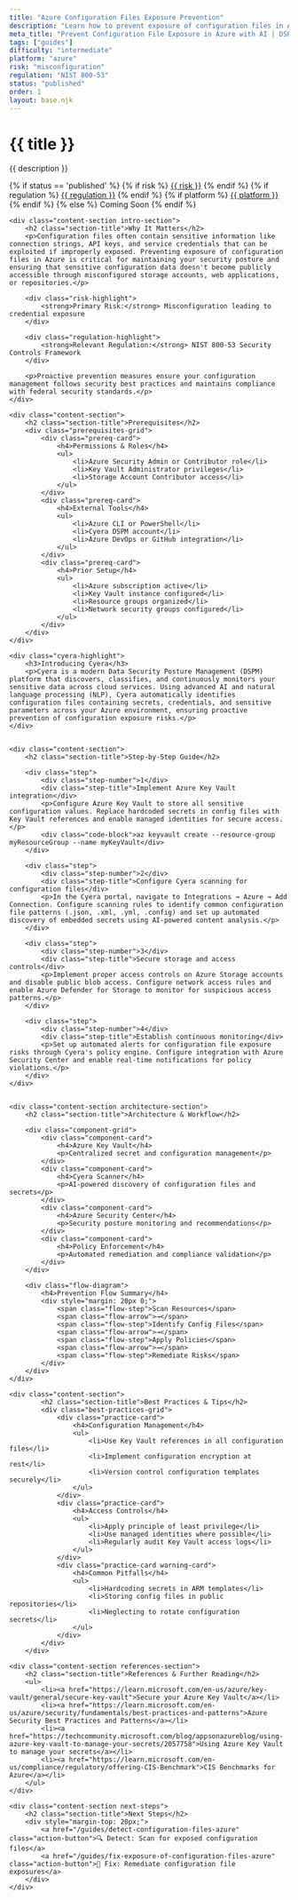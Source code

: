 ```yaml
---
title: "Azure Configuration Files Exposure Prevention"
description: "Learn how to prevent exposure of configuration files in Azure environments. Follow step-by-step guidance for NIST 800-53 compliance and secure configuration management."
meta_title: "Prevent Configuration File Exposure in Azure with AI | DSPM Guide"
tags: ["guides"]
difficulty: "intermediate"
platform: "azure"
risk: "misconfiguration"
regulation: "NIST 800-53"
status: "published"
order: 1
layout: base.njk
---
```


<div class="container">
    <div class="header">
        <h1>{{ title }}</h1>
        <p>{{ description }}</p>
        <div class="guide-tags-container">
			<div class="guide-tags-wrapper">
		    {% if status == 'published' %}
		        {% if risk %}
		        <a href="/risk/{{ risk | downcase | replace: ' ', '-' }}/" class="guide-tag risk">{{ risk }}</a>
		        {% endif %}
		        {% if regulation %}
		        <a href="/regulation/{{ regulation | downcase | replace: ' ', '-' }}/" class="guide-tag regulation">{{ regulation }}</a>
		        {% endif %}
		        {% if platform %}
		        <a href="/platforms/{{ platform | downcase | replace: ' ', '-' }}/" class="guide-tag platform">{{ platform }}</a>
		        {% endif %}
		    {% else %}
		        <span class="guide-tag coming-soon">Coming Soon</span>
		    {% endif %}
		</div>
		</div>
    </div>

    <div class="content-section intro-section">
        <h2 class="section-title">Why It Matters</h2>
        <p>Configuration files often contain sensitive information like connection strings, API keys, and service credentials that can be exploited if improperly exposed. Preventing exposure of configuration files in Azure is critical for maintaining your security posture and ensuring that sensitive configuration data doesn't become publicly accessible through misconfigured storage accounts, web applications, or repositories.</p>
        
        <div class="risk-highlight">
            <strong>Primary Risk:</strong> Misconfiguration leading to credential exposure
        </div>
        
        <div class="regulation-highlight">
            <strong>Relevant Regulation:</strong> NIST 800-53 Security Controls Framework
        </div>
        
        <p>Proactive prevention measures ensure your configuration management follows security best practices and maintains compliance with federal security standards.</p>
    </div>

    <div class="content-section">
        <h2 class="section-title">Prerequisites</h2>
        <div class="prerequisites-grid">
            <div class="prereq-card">
                <h4>Permissions & Roles</h4>
                <ul>
                    <li>Azure Security Admin or Contributor role</li>
                    <li>Key Vault Administrator privileges</li>
                    <li>Storage Account Contributor access</li>
                </ul>
            </div>
            <div class="prereq-card">
                <h4>External Tools</h4>
                <ul>
                    <li>Azure CLI or PowerShell</li>
                    <li>Cyera DSPM account</li>
                    <li>Azure DevOps or GitHub integration</li>
                </ul>
            </div>
            <div class="prereq-card">
                <h4>Prior Setup</h4>
                <ul>
                    <li>Azure subscription active</li>
                    <li>Key Vault instance configured</li>
                    <li>Resource groups organized</li>
                    <li>Network security groups configured</li>
                </ul>
            </div>
        </div>
    </div>
	
    <div class="cyera-highlight">
        <h3>Introducing Cyera</h3>
        <p>Cyera is a modern Data Security Posture Management (DSPM) platform that discovers, classifies, and continuously monitors your sensitive data across cloud services. Using advanced AI and natural language processing (NLP), Cyera automatically identifies configuration files containing secrets, credentials, and sensitive parameters across your Azure environment, ensuring proactive prevention of configuration exposure risks.</p>
    </div>
	

    <div class="content-section">
        <h2 class="section-title">Step-by-Step Guide</h2>
        
        <div class="step">
            <div class="step-number">1</div>
            <div class="step-title">Implement Azure Key Vault integration</div>
            <p>Configure Azure Key Vault to store all sensitive configuration values. Replace hardcoded secrets in config files with Key Vault references and enable managed identities for secure access.</p>
            <div class="code-block">az keyvault create --resource-group myResourceGroup --name myKeyVault</div>
        </div>

        <div class="step">
            <div class="step-number">2</div>
            <div class="step-title">Configure Cyera scanning for configuration files</div>
            <p>In the Cyera portal, navigate to Integrations → Azure → Add Connection. Configure scanning rules to identify common configuration file patterns (.json, .xml, .yml, .config) and set up automated discovery of embedded secrets using AI-powered content analysis.</p>
        </div>

        <div class="step">
            <div class="step-number">3</div>
            <div class="step-title">Secure storage and access controls</div>
            <p>Implement proper access controls on Azure Storage accounts and disable public blob access. Configure network access rules and enable Azure Defender for Storage to monitor for suspicious access patterns.</p>
        </div>

        <div class="step">
            <div class="step-number">4</div>
            <div class="step-title">Establish continuous monitoring</div>
            <p>Set up automated alerts for configuration file exposure risks through Cyera's policy engine. Configure integration with Azure Security Center and enable real-time notifications for policy violations.</p>
        </div>
    </div>


    <div class="content-section architecture-section">
        <h2 class="section-title">Architecture & Workflow</h2>
        
        <div class="component-grid">
            <div class="component-card">
                <h4>Azure Key Vault</h4>
                <p>Centralized secret and configuration management</p>
            </div>
            <div class="component-card">
                <h4>Cyera Scanner</h4>
                <p>AI-powered discovery of configuration files and secrets</p>
            </div>
            <div class="component-card">
                <h4>Azure Security Center</h4>
                <p>Security posture monitoring and recommendations</p>
            </div>
            <div class="component-card">
                <h4>Policy Enforcement</h4>
                <p>Automated remediation and compliance validation</p>
            </div>
        </div>

        <div class="flow-diagram">
            <h4>Prevention Flow Summary</h4>
            <div style="margin: 20px 0;">
                <span class="flow-step">Scan Resources</span>
                <span class="flow-arrow">→</span>
                <span class="flow-step">Identify Config Files</span>
                <span class="flow-arrow">→</span>
                <span class="flow-step">Apply Policies</span>
                <span class="flow-arrow">→</span>
                <span class="flow-step">Remediate Risks</span>
            </div>
        </div>
    </div>

	<div class="content-section">
	        <h2 class="section-title">Best Practices & Tips</h2>
	        <div class="best-practices-grid">
	            <div class="practice-card">
	                <h4>Configuration Management</h4>
	                <ul>
	                    <li>Use Key Vault references in all configuration files</li>
	                    <li>Implement configuration encryption at rest</li>
	                    <li>Version control configuration templates securely</li>
	                </ul>
	            </div>
	            <div class="practice-card">
	                <h4>Access Controls</h4>
	                <ul>
	                    <li>Apply principle of least privilege</li>
	                    <li>Use managed identities where possible</li>
	                    <li>Regularly audit Key Vault access logs</li>
	                </ul>
	            </div>
	            <div class="practice-card warning-card">
	                <h4>Common Pitfalls</h4>
	                <ul>
	                    <li>Hardcoding secrets in ARM templates</li>
	                    <li>Storing config files in public repositories</li>
	                    <li>Neglecting to rotate configuration secrets</li>
	                </ul>
	            </div>
	        </div>
	    </div>

    <div class="content-section references-section">
        <h2 class="section-title">References & Further Reading</h2>
        <ul>
            <li><a href="https://learn.microsoft.com/en-us/azure/key-vault/general/secure-key-vault">Secure your Azure Key Vault</a></li>
            <li><a href="https://learn.microsoft.com/en-us/azure/security/fundamentals/best-practices-and-patterns">Azure Security Best Practices and Patterns</a></li>
            <li><a href="https://techcommunity.microsoft.com/blog/appsonazureblog/using-azure-key-vault-to-manage-your-secrets/2057758">Using Azure Key Vault to manage your secrets</a></li>
            <li><a href="https://learn.microsoft.com/en-us/compliance/regulatory/offering-CIS-Benchmark">CIS Benchmarks for Azure</a></li>
        </ul>
    </div>

    <div class="content-section next-steps">
        <h2 class="section-title">Next Steps</h2>
        <div style="margin-top: 20px;">
            <a href="/guides/detect-configuration-files-azure" class="action-button">🔍 Detect: Scan for exposed configuration files</a>
            <a href="/guides/fix-exposure-of-configuration-files-azure" class="action-button">🔧 Fix: Remediate configuration file exposures</a>
        </div>
    </div>
</div>